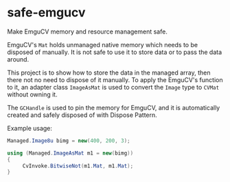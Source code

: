 # safe-emgucv
Make EmguCV memory and resource management safe.

EmguCV's `Mat` holds unmanaged native memory which needs to be disposed of manually. It is not safe to use it to store data or to pass the data around.

This project is to show how to store the data in the managed array, then there not no need to dispose of it manually. To apply the EmguCV's function to it, an adapter class `ImageAsMat` is used to convert the `Image` type to `CVMat` without owning it. 

The `GCHandle` is used to pin the memory for EmguCV, and it is automatically created and safely disposed of with Dispose Pattern.

Example usage:

```csharp
Managed.Image8u bimg = new(400, 200, 3);

using (Managed.ImageAsMat m1 = new(bimg))
{
     CvInvoke.BitwiseNot(m1.Mat, m1.Mat);
}
```
